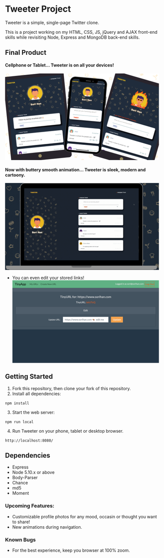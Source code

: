 # Tweeter Project

Tweeter is a simple, single-page Twitter clone.

This is a project working on my HTML, CSS, JS, jQuery and AJAX front-end skills while revisiting Node, Express and MongoDB back-end skills.

## Final Product

#### Cellphone or Tablet... Tweeter is on all your devices!
!["Login page"](https://github.com/hansori01/tweeter/blob/master/docs/tweeter1.png?raw=true)
 
#### Now with buttery smooth animation... Tweeter is sleek, modern and cartoony.
!["My URLS page showing your unique TinyURLs"](https://github.com/hansori01/tweeter/blob/master/docs/tweeter2.gif?raw=true)

* You can even edit your stored links!
!["You can even edit your stored links!"](https://github.com/hansori01/tinyapp/blob/master/docs/TinyUrl03.png?raw=true)



## Getting Started

1. Fork this repository, then clone your fork of this repository.
2. Install all dependencies:
```
npm install
```
3. Start the web server:
```
npm run local
```
4. Run Tweeter on your phone, tablet or desktop browser.
```
http://localhost:8080/
```

## Dependencies

- Express
- Node 5.10.x or above
- Body-Parser
- Chance
- md5
- Moment

### Upcoming Features:
* Customizable profile photos for any mood, occasin or thought you want to share!
* New animations during navigation.

### Known Bugs
* For the best experience, keep you browser at 100% zoom.